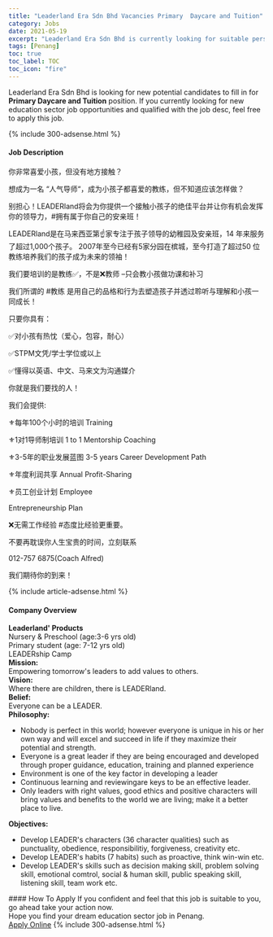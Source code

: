 ```yaml
---
title: "Leaderland Era Sdn Bhd Vacancies Primary  Daycare and Tuition" 
category: Jobs 
date: 2021-05-19 
excerpt: "Leaderland Era Sdn Bhd is currently looking for suitable person to fill in the Primary  Daycare and Tuition which positioned at Penang" 
tags: [Penang] 
toc: true 
toc_label: TOC 
toc_icon: "fire" 
--- 
```


<p>Leaderland Era Sdn Bhd is looking for new potential candidates to fill in for <b>Primary  Daycare and Tuition</b> position. If you currently looking for new education sector job opportunities and qualified with the job desc, feel free to apply this job.
</p>{% include 300-adsense.html %} 
<div><div><h4>Job Description</h4></div><div><div><span><div><p><span>&#20320;&#38750;&#24120;&#21916;&#29233;&#23567;&#23401;&#65292;&#20294;&#27809;&#26377;&#22320;&#26041;&#25509;&#35302;&#65311;</span></p><p><span>&#24819;&#25104;&#20026;&#19968;&#21517; &#8220;&#20154;&#27668;&#23548;&#24072;&#8220;&#65292;&#25104;&#20026;&#23567;&#23401;&#23376;&#37117;&#21916;&#29233;&#30340;&#25945;&#32451;&#65292;&#20294;&#19981;&#30693;&#36947;&#24212;&#35813;&#24590;&#26679;&#20570;&#65311;</span></p><p><span>&#21035;&#25285;&#24515;&#65281;LEADERland&#23558;&#20250;&#20026;&#20320;&#25552;&#20379;&#19968;&#20010;&#25509;&#35302;&#23567;&#23401;&#23376;&#30340;&#32477;&#20339;&#24179;&#21488;&#24182;&#35753;&#20320;&#26377;&#26426;&#20250;&#21457;&#25381;&#20320;&#30340;&#39046;&#23548;&#21147;&#65039;&#65292;#&#25317;&#26377;&#23646;&#20110;&#20320;&#33258;&#24049;&#30340;&#23433;&#20146;&#29677;&#65281;</span></p><p><span>LEADERland&#26159;&#22312;&#39532;&#26469;&#35199;&#20122;&#31532;&#9757;&#23478;&#19987;&#27880;&#20110;&#23401;&#23376;&#39046;&#23548;&#30340;&#24188;&#31258;&#22253;&#21450;&#23433;&#20146;&#29677;&#65292;14 &#24180;&#26469;&#26381;&#21153;&#20102;&#36229;&#36807;1,000&#20010;&#23401;&#23376;&#12290; 2007&#24180;&#33267;&#20170;&#24050;&#32463;&#26377;5&#23478;&#20998;&#22253;&#22312;&#27103;&#22478;&#65292;&#33267;&#20170;&#25171;&#36896;&#20102;&#36229;&#36807;50 &#20301;&#25945;&#32451;&#22521;&#20859;&#25105;&#20204;&#30340;&#23401;&#23376;&#25104;&#20026;&#26410;&#26469;&#30340;&#39046;&#34966;&#65281;</span></p><p><span>&#25105;&#20204;&#35201;&#22521;&#35757;&#30340;&#26159;&#25945;&#32451;&#9989;&#65292;&#19981;&#26159;&#10060;&#25945;&#24072; &#8211;&#21482;&#20250;&#25945;&#23567;&#23401;&#20570;&#21151;&#35838;&#21644;&#34917;&#20064;</span></p><p><span>&#25105;&#20204;&#25152;&#35859;&#30340; #&#25945;&#32451; &#26159;&#29992;&#33258;&#24049;&#30340;&#21697;&#26684;&#21644;&#34892;&#20026;&#21435;&#22609;&#36896;&#23401;&#23376;&#24182;&#36879;&#36807;&#32838;&#21548;&#19982;&#29702;&#35299;&#21644;&#23567;&#23401;&#19968;&#21516;&#25104;&#38271;&#65281;</span></p><p><span>&#21482;&#35201;&#20320;&#20855;&#26377;&#65306;</span></p><p><span>&#9989;&#23545;&#23567;&#23401;&#26377;&#28909;&#24561;&#65288;&#29233;&#24515;&#65292;&#21253;&#23481;&#65292;&#32784;&#24515;&#65289;</span></p><p><span>&#9989;STPM&#25991;&#20973;/&#23398;&#22763;&#23398;&#20301;&#25110;&#20197;&#19978;</span></p><p><span>&#9989;&#25026;&#24471;&#20197;&#33521;&#35821;&#12289;&#20013;&#25991;&#12289;&#39532;&#26469;&#25991;&#20026;&#27807;&#36890;&#23186;&#20171;</span></p><p><span>&#20320;&#23601;&#26159;&#25105;&#20204;&#35201;&#25214;&#30340;&#20154;&#65281;</span></p><p><span>&#25105;&#20204;&#20250;&#25552;&#20379;:</span></p><p><span>&#9884;&#65039;&#27599;&#24180;100&#20010;&#23567;&#26102;&#30340;&#22521;&#35757; Training</span></p><p><span>&#9884;&#65039;1&#23545;1&#23548;&#24072;&#21046;&#22521;&#35757; 1 to 1 Mentorship Coaching</span></p><p><span>&#9884;&#65039;3-5&#24180;&#30340;&#32844;&#19994;&#21457;&#23637;&#34013;&#22270; 3-5 years Career Development Path</span></p><p><span>&#9884;&#65039;&#24180;&#24230;&#21033;&#28070;&#20849;&#20139; Annual Profit-Sharing</span></p><p><span>&#9884;&#65039;&#21592;&#24037;&#21019;&#19994;&#35745;&#21010; Employee</span></p><p><span>Entrepreneurship Plan</span></p><p><span>&#10060;&#26080;&#38656;&#24037;&#20316;&#32463;&#39564; #&#24577;&#24230;&#27604;&#32463;&#39564;&#26356;&#37325;&#35201;&#12290;</span></p><p><span>&#19981;&#35201;&#20877;&#32829;&#35823;&#20320;&#20154;&#29983;&#23453;&#36149;&#30340;&#26102;&#38388;&#65292;&#31435;&#21051;&#32852;&#31995;</span></p><p><span>012-757 6875(Coach Alfred)</span></p><p><span>&#25105;&#20204;&#26399;&#24453;&#20320;&#30340;&#21040;&#26469;&#65281;</span></p></div></span></div></div></div> 
{% include article-adsense.html %} 
<div><div><h4>Company Overview</h4></div><div><div><span><div><div><strong>Leaderland' Products</strong><br>
Nursery &amp; Preschool (age:3-6 yrs old)<br>
Primary student (age: 7-12 yrs old)</div>
<div>LEADERship Camp</div>
<div><strong>Mission:</strong></div>
<div>Empowering tomorrow's leaders to add values to others.</div>
<div><strong>Vision:</strong><br>
Where there are children, there is LEADERland.</div>
<div><strong>Belief:</strong></div>
<div>Everyone can be a LEADER.</div>
<div><strong>Philosophy:</strong></div>
<ul>
<li>Nobody is perfect in this world; however everyone is unique in his or her own way and will excel and succeed in life if they maximize their potential and strength.</li>
<li>Everyone is a great leader if they are being encouraged and developed through proper guidance, education, training and planned experience</li>
<li>Environment is one of the key factor in developing a leader</li>
<li>Continuous learning and reviewingare keys to be an effective leader.</li>
<li>Only leaders with right values, good ethics and positive characters will bring values and benefits to the world we are living; make it a better place to live.</li>
</ul>
<div><strong>Objectives:</strong></div>
<ul>
<li>Develop LEADER's characters (36 character qualities) such as punctuality, obedience, responsibilitiy, forgiveness, creativity etc.</li>
<li>Develop LEADER's habits (7 habits) such as proactive, think win-win etc.</li>
<li>Develop LEADER's skills such as decision making skill, problem solving skill, emotional comtrol, social &amp; human skill, public speaking skill, listening skill, team work etc.</li>
</ul></div></span></div></div></div> 
#### How To Apply 
If you confident and feel that this job is suitable to you, go ahead take your action now. <br/> 
Hope you find your dream education sector job in Penang. <br/> 
<a href="https://www.jobstreet.com.my/en/job/primary-daycare-and-tuition-4570057?jobId=jobstreet-my-job-4570057" class="btn btn--info" target="_blank" rel="nofollow noopenner">Apply Online</a> 
{% include 300-adsense.html %} 